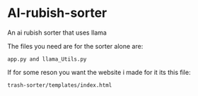 # AI-rubish-sorter
An ai rubish sorter that uses llama

The files you need are for the sorter alone are:

    app.py and llama_Utils.py

If for some reson you want the website i made for it its this file:
    
    trash-sorter/templates/index.html
